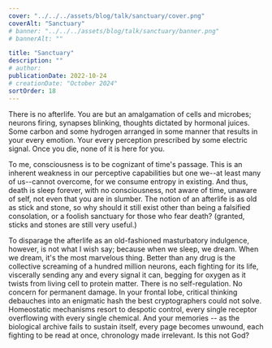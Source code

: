 ```yaml
---
cover: "../../../assets/blog/talk/sanctuary/cover.png"
coverAlt: "Sanctuary"
# banner: "../../../assets/blog/talk/sanctuary/banner.png"
# bannerAlt: ""

title: "Sanctuary"
description: ""
# author:
publicationDate: 2022-10-24
# creationDate: "October 2024"
sortOrder: 18
---
```


There is no afterlife. You are but an amalgamation of cells and microbes; neurons firing, synapses blinking, thoughts dictated by hormonal juices. Some carbon and some hydrogen arranged in some manner that results in your every emotion. Your every perception prescribed by some electric signal. Once you die, none of it is here for you.

To me, consciousness is to be cognizant of time's passage. This is an inherent weakness in our perceptive capabilities but one we--at least many of us--cannot overcome, for we consume entropy in existing. And thus, death is sleep forever, with no consciousness, not aware of time, unaware of self, not even that you are in slumber. The notion of an afterlife is as old as stick and stone, so why should it still exist other than being a falsified consolation, or a foolish sanctuary for those who fear death? (granted, sticks and stones are still very useful.)

To disparage the afterlife as an old-fashioned masturbatory indulgence, however, is not what I wish say; because when we sleep, we dream. When we dream, it's the most marvelous thing. Better than any drug is the collective screaming of a hundred million neurons, each fighting for its life, viscerally sending any and every signal it can, begging for oxygen as it twists from living cell to protein matter. There is no self-regulation. No concern for permanent damage. In your frontal lobe, critical thinking debauches into an enigmatic hash the best cryptographers could not solve. Homeostatic mechanisms resort to despotic control, every single receptor overflowing with every single chemical. And your memories -- as the biological archive fails to sustain itself, every page becomes unwound, each fighting to be read at once, chronology made irrelevant. Is this not God?
